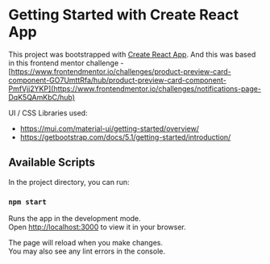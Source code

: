 # Getting Started with Create React App

This project was bootstrapped with [Create React App](https://github.com/facebook/create-react-app). And this was based in this frontend mentor challenge - [https://www.frontendmentor.io/challenges/product-preview-card-component-GO7UmttRfa/hub/product-preview-card-component-PmfVjj2YKP](https://www.frontendmentor.io/challenges/notifications-page-DqK5QAmKbC/hub)

UI / CSS Libraries used: 
- https://mui.com/material-ui/getting-started/overview/
- https://getbootstrap.com/docs/5.1/getting-started/introduction/

## Available Scripts

In the project directory, you can run:

### `npm start`

Runs the app in the development mode.\
Open [http://localhost:3000](http://localhost:3000) to view it in your browser.

The page will reload when you make changes.\
You may also see any lint errors in the console.
